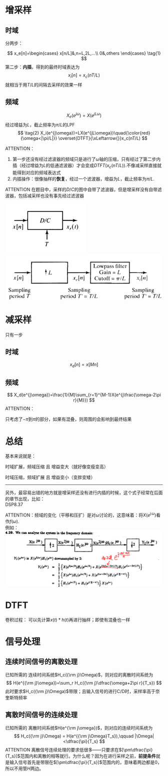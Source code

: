 # 增采样
## 时域
分两步：

$$
x_e[n]=\begin{cases}
    x[n/L]&,n=L,2L,...\\
    0&,others
\end{cases}
\tag{1}
$$
第二步：**内插**，得到的最终时域表达为
$$
x_i[n]=x_c(nT/L)\tag{2}
$$
就相当于用$T/L$的间隔去采样的效果一样
## 频域
$$
\tag{1}
X_e(e^{j\omega})=X(e^{jL\omega})
$$
经过增益为$L$，截止频率为$\pi/L$的LPF
$$
\tag{2}
X_i(e^{j\omega})=LX(e^{jL\omega})\quad{\color{red}{\omega<|\pi/L|}}
\overset{DTFT}{\xLeftarrow{}}x_c(nT/L)
$$

ATTENTION：
1. 第一步还没有经过滤波器的频域只是进行了$\omega$轴的压缩，只有经过了第二步内插（经过增益为$L$的低通滤波器）才会变成$DTFT(x_c(nT/L))$.不像减采样直接就能得到对应的频域表达式
2. 内插操作：很像抽样的**恢复**，经过一个滤波器，增益为$L$，截止频率为$\pi/L$.

ATTENTION 在题目中，采样的$D/C$的图中自带了滤波器，但是增采样没有自带滤波器，包括减采样也没有事先经过滤波器

<img src="image/2019-10-23-14-03-23.png" style="zoom:50%;" />
<img src="image/2019-10-23-14-04-18.png" style="zoom:50%;" />

# 减采样
只有一步
## 时域
$$
x_d[n]=x[Mn]
$$
## 频域
$$
X_d(e^{j\omega})=\frac{1}{M}\sum_{r=1}^{M-1}X(e^{j\frac{\omega-2\pi r}{M}})
$$
ATTENTION：

只考虑了$-\pi$到$\pi$的部分，如果有混叠，则周围的会影响到最终结果

# 总结
基本来说就是：

时域扩展，频域压缩 且 增益变大（就好像变瘦变高）

时域压缩，频域扩展 且 增益变小（变胖变矮）

---

另外，最容易出错的地方就是增采样还没有进行内插的时候，这个式子经常在后面的章节出现，比如：   
DSP8.37

ATTENTION：频域的变化（平移和压扩）是对$\omega$讨论的，这意味着：将$X(e^{\operatorname{j}\omega})$看作$f(\omega)$.    
例如：
![](image/2019-10-19-09-47-49.png)

# DTFT
卷积过程：
可以先计算$x(t)*h(t)$再进行抽样；即使有混叠也一样

# 信号处理
## 连续时间信号的离散处理
已知所需的 连续时间系统$H_c({\rm j}\Omega)$，则对应的离散时间系统为
$$
H(e^{{\rm j}\omega})=\sum_r H_c({\rm j}\dfrac{\omega+2\pi r}{T_s})
$$
此时要求$H_c({\rm j}\Omega)$带限；且输入信号的进行C/D时，采样率高于奈奎斯特频率
## 离散时间信号的连续处理
已知所需的 离散时间系统$H(e^{\rm j\omega})$，则对应的连续时间系统为
$$
H_c({\rm j}\Omega) = H(e^{{\rm j\Omega}T_s}),\qquad |\Omega|<\dfrac{\pi}{T_s}
$$
ATTENTION 离散信号连续处理的要求低很多——只要求在$[\pm\dfrac{\pi}{T_s}]$范围内和离散的相等就行。为什么呢？因为在进行采样之前，**前提条件**就是输入信号首先是带限在$[\pm\dfrac{\pi}{T_s}]$范围内的，意味着两边都是0，所以不用管$H$两边。